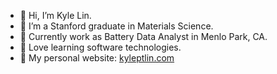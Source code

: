 - 👋 Hi, I’m Kyle Lin.
- 👀 I’m a Stanford graduate in Materials Science.
- 💼 Currently work as Battery Data Analyst in Menlo Park, CA.
- 🌱 Love learning software technologies.
- 🔗 My personal website: [kyleptlin.com](https://kyleptlin.com/)

<!---
PTLin84/PTLin84 is a ✨ special ✨ repository because its `README.md` (this file) appears on your GitHub profile.
You can click the Preview link to take a look at your changes.
--->
